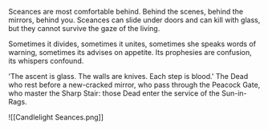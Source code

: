 
Sceances are most comfortable behind. Behind the scenes, behind the mirrors, behind you. Sceances can slide under doors and can kill with glass, but they cannot survive the gaze of the living.

Sometimes it divides, sometimes it unites, sometimes she speaks words of warning, sometimes its advises on appetite. Its prophesies are confusion, its whispers confound.

'The ascent is glass. The walls are knives. Each step is blood.' The Dead who rest before a new-cracked mirror, who pass through the Peacock Gate, who master the Sharp Stair: those Dead enter the service of the Sun-in-Rags.

![[Candlelight Seances.png]]